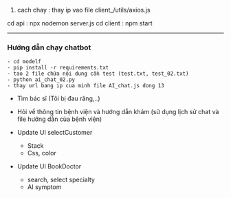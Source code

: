 1. cach chay :
   thay ip vao file client\_/utils/axios.js

cd api : npx nodemon server.js
cd client : npm start

---

### Hướng dẫn chạy chatbot

```
- cd modelf
- pip install -r requirements.txt
- tao 2 file chứa nội dung cần test (test.txt, test_02.txt)
- python ai_chat_02.py
- thay url bang ip cua minh file AI_chat.js dong 13

```

- Tìm bác sĩ (Tôi bị đau răng,..)
- Hỏi về thông tin bệnh viện và hướng dẫn khám (sử dụng lịch sử chat và file hướng dẫn của bệnh viện)


- Update UI selectCustomer
    - Stack
    - Css, color
- Update UI BookDoctor
    - search, select specialty
    * AI symptom